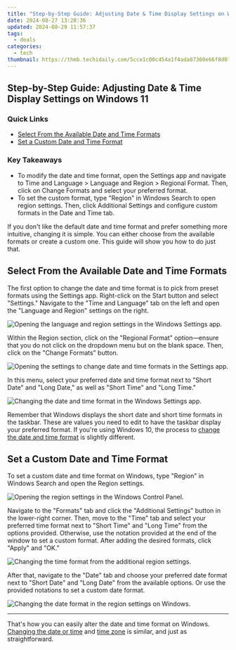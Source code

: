 ```yaml
---
title: "Step-by-Step Guide: Adjusting Date & Time Display Settings on Windows 11"
date: 2024-08-27 13:28:36
updated: 2024-08-29 11:57:37
tags:
  - deals
categories:
  - tech
thumbnail: https://thmb.techidaily.com/5cce1c00c454a1f4ada87360e66f8d07572afee6c8228611ca9a5690c1d2c490.jpg
---
```


## Step-by-Step Guide: Adjusting Date & Time Display Settings on Windows 11

### Quick Links

* [Select From the Available Date and Time Formats](https://android-pokemon-go.techidaily.com/in-2024-15-best-strongest-pokemon-to-use-in-pokemon-go-pvp-leagues-for-itel-p40-drfone-by-drfone-virtual-android/)
* [Set a Custom Date and Time Format](https://techtrends.techidaily.com/top-10-must-watch-teen-films-streaming-on-netflix/)

### Key Takeaways

* To modify the date and time format, open the Settings app and navigate to Time and Language > Language and Region > Regional Format. Then, click on Change Formats and select your preferred format.
* To set the custom format, type "Region" in Windows Search to open region settings. Then, click Additional Settings and configure custom formats in the Date and Time tab.

 If you don't like the default date and time format and prefer something more intuitive, changing it is simple. You can either choose from the available formats or create a custom one. This guide will show you how to do just that.

##  Select From the Available Date and Time Formats

 The first option to change the date and time format is to pick from preset formats using the Settings app. Right-click on the Start button and select "Settings." Navigate to the "Time and Language" tab on the left and open the "Language and Region" settings on the right.

![Opening the language and region settings in the Windows Settings app.](https://static1.howtogeekimages.com/wordpress/wp-content/uploads/2024/01/1-opening-the-language-and-region-settings-in-the-windows-settings-app.png) 

 Within the Region section, click on the "Regional Format" option—ensure that you do not click on the dropdown menu but on the blank space. Then, click on the "Change Formats" button.

![Opening the settings to change date and time formats in the Settings app.](https://static1.howtogeekimages.com/wordpress/wp-content/uploads/2024/01/2-opening-the-settings-to-change-date-and-time-formats-in-the-settings-app.jpg) 

 In this menu, select your preferred date and time format next to "Short Date" and "Long Date," as well as "Short Time" and "Long Time."

![Changing the date and time format in the Windows Settings app.](https://static1.howtogeekimages.com/wordpress/wp-content/uploads/2024/01/3-changing-the-date-and-time-format-in-the-windows-settings-app.jpg) 

 Remember that Windows displays the short date and short time formats in the taskbar. These are values you need to edit to have the taskbar display your preferred format. If you're using Windows 10, the process to [change the date and time format](https://screen-activity-recording.techidaily.com/2024-approved-leading-water-and-liquid-game-simulations-unveiled/) is slightly different.

##  Set a Custom Date and Time Format

 To set a custom date and time format on Windows, type "Region" in Windows Search and open the Region settings.

![Opening the region settings in the Windows Control Panel.](https://static1.howtogeekimages.com/wordpress/wp-content/uploads/2024/01/4-opening-the-region-settings-in-the-windows-control-panel.jpg) 

 Navigate to the "Formats" tab and click the "Additional Settings" button in the lower-right corner. Then, move to the "Time" tab and select your preferred time format next to "Short Time" and "Long Time" from the options provided. Otherwise, use the notation provided at the end of the window to set a custom format. After adding the desired formats, click "Apply" and "OK."

![Changing the time format from the additional region settings.](https://static1.howtogeekimages.com/wordpress/wp-content/uploads/2024/01/5-changing-the-time-format-from-the-addition-region-settings.jpg) 

 After that, navigate to the "Date" tab and choose your preferred date format next to "Short Date" and "Long Date" from the available options. Or use the provided notations to set a custom date format.

![Changing the date format in the region settings on Windows.](https://static1.howtogeekimages.com/wordpress/wp-content/uploads/2024/01/6-changing-the-date-format-in-the-region-settings-on-windows.jpg) 

---

 That's how you can easily alter the date and time format on Windows. [Changing the date or time](https://screen-capture.techidaily.com/tinysnap-capture-assessment-with-variants/) and [time zone](https://instagram-videos.techidaily.com/new-2024-approved-harnessing-the-power-of-hashtags-to-amplify-your-igtv-content/) is similar, and just as straightforward.

<ins class="adsbygoogle"
     style="display:block"
     data-ad-format="autorelaxed"
     data-ad-client="ca-pub-7571918770474297"
     data-ad-slot="1223367746"></ins>



<ins class="adsbygoogle"
     style="display:block"
     data-ad-client="ca-pub-7571918770474297"
     data-ad-slot="8358498916"
     data-ad-format="auto"
     data-full-width-responsive="true"></ins>
